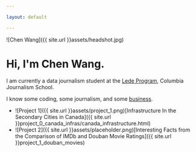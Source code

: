 ```yaml
---

layout: default

---
```

![Chen Wang]({{ site.url }}assets/headshot.jpg)

# Hi, I'm Chen Wang.

I am currently a data journalism student at the [Lede Program](http://ledeprogram.com), Columbia Journalism School.

I know some coding, some journalism, and some [business](http://www.rotman.utoronto.ca/Degrees/MastersPrograms/MBAPrograms/FullTimeMBA). 


* ![Project 1]({{ site.url }}assets/project_1.png)[Infrastructure In the Secondary Cities in Canada]({{ site.url }}project_0_canada_infras/canada_infrastructure.html)
* ![Project 2]({{ site.url }}assets/placeholder.png)[Interesting Facts from the Comparison of IMDb and Douban Movie Ratings]({{ site.url }}project_1_douban_movies)